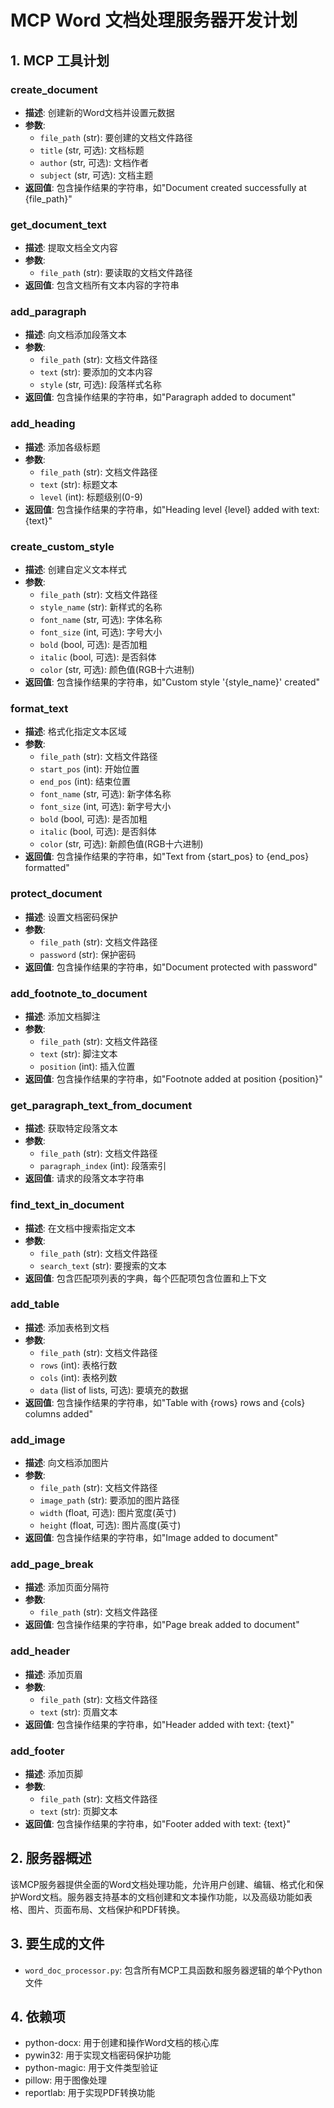 # MCP Word 文档处理服务器开发计划

## 1. MCP 工具计划

### create_document
- **描述**: 创建新的Word文档并设置元数据
- **参数**:
  - `file_path` (str): 要创建的文档文件路径
  - `title` (str, 可选): 文档标题
  - `author` (str, 可选): 文档作者
  - `subject` (str, 可选): 文档主题
- **返回值**: 包含操作结果的字符串，如"Document created successfully at {file_path}"

### get_document_text
- **描述**: 提取文档全文内容
- **参数**:
  - `file_path` (str): 要读取的文档文件路径
- **返回值**: 包含文档所有文本内容的字符串

### add_paragraph
- **描述**: 向文档添加段落文本
- **参数**:
  - `file_path` (str): 文档文件路径
  - `text` (str): 要添加的文本内容
  - `style` (str, 可选): 段落样式名称
- **返回值**: 包含操作结果的字符串，如"Paragraph added to document"

### add_heading
- **描述**: 添加各级标题
- **参数**:
  - `file_path` (str): 文档文件路径
  - `text` (str): 标题文本
  - `level` (int): 标题级别(0-9)
- **返回值**: 包含操作结果的字符串，如"Heading level {level} added with text: {text}"

### create_custom_style
- **描述**: 创建自定义文本样式
- **参数**:
  - `file_path` (str): 文档文件路径
  - `style_name` (str): 新样式的名称
  - `font_name` (str, 可选): 字体名称
  - `font_size` (int, 可选): 字号大小
  - `bold` (bool, 可选): 是否加粗
  - `italic` (bool, 可选): 是否斜体
  - `color` (str, 可选): 颜色值(RGB十六进制)
- **返回值**: 包含操作结果的字符串，如"Custom style '{style_name}' created"

### format_text
- **描述**: 格式化指定文本区域
- **参数**:
  - `file_path` (str): 文档文件路径
  - `start_pos` (int): 开始位置
  - `end_pos` (int): 结束位置
  - `font_name` (str, 可选): 新字体名称
  - `font_size` (int, 可选): 新字号大小
  - `bold` (bool, 可选): 是否加粗
  - `italic` (bool, 可选): 是否斜体
  - `color` (str, 可选): 新颜色值(RGB十六进制)
- **返回值**: 包含操作结果的字符串，如"Text from {start_pos} to {end_pos} formatted"

### protect_document
- **描述**: 设置文档密码保护
- **参数**:
  - `file_path` (str): 文档文件路径
  - `password` (str): 保护密码
- **返回值**: 包含操作结果的字符串，如"Document protected with password"

### add_footnote_to_document
- **描述**: 添加文档脚注
- **参数**:
  - `file_path` (str): 文档文件路径
  - `text` (str): 脚注文本
  - `position` (int): 插入位置
- **返回值**: 包含操作结果的字符串，如"Footnote added at position {position}"

### get_paragraph_text_from_document
- **描述**: 获取特定段落文本
- **参数**:
  - `file_path` (str): 文档文件路径
  - `paragraph_index` (int): 段落索引
- **返回值**: 请求的段落文本字符串

### find_text_in_document
- **描述**: 在文档中搜索指定文本
- **参数**:
  - `file_path` (str): 文档文件路径
  - `search_text` (str): 要搜索的文本
- **返回值**: 包含匹配项列表的字典，每个匹配项包含位置和上下文

### add_table
- **描述**: 添加表格到文档
- **参数**:
  - `file_path` (str): 文档文件路径
  - `rows` (int): 表格行数
  - `cols` (int): 表格列数
  - `data` (list of lists, 可选): 要填充的数据
- **返回值**: 包含操作结果的字符串，如"Table with {rows} rows and {cols} columns added"

### add_image
- **描述**: 向文档添加图片
- **参数**:
  - `file_path` (str): 文档文件路径
  - `image_path` (str): 要添加的图片路径
  - `width` (float, 可选): 图片宽度(英寸)
  - `height` (float, 可选): 图片高度(英寸)
- **返回值**: 包含操作结果的字符串，如"Image added to document"

### add_page_break
- **描述**: 添加页面分隔符
- **参数**:
  - `file_path` (str): 文档文件路径
- **返回值**: 包含操作结果的字符串，如"Page break added to document"

### add_header
- **描述**: 添加页眉
- **参数**:
  - `file_path` (str): 文档文件路径
  - `text` (str): 页眉文本
- **返回值**: 包含操作结果的字符串，如"Header added with text: {text}"

### add_footer
- **描述**: 添加页脚
- **参数**:
  - `file_path` (str): 文档文件路径
  - `text` (str): 页脚文本
- **返回值**: 包含操作结果的字符串，如"Footer added with text: {text}"

## 2. 服务器概述

该MCP服务器提供全面的Word文档处理功能，允许用户创建、编辑、格式化和保护Word文档。服务器支持基本的文档创建和文本操作功能，以及高级功能如表格、图片、页面布局、文档保护和PDF转换。

## 3. 要生成的文件

- `word_doc_processor.py`: 包含所有MCP工具函数和服务器逻辑的单个Python文件

## 4. 依赖项

- python-docx: 用于创建和操作Word文档的核心库
- pywin32: 用于实现文档密码保护功能
- python-magic: 用于文件类型验证
- pillow: 用于图像处理
- reportlab: 用于实现PDF转换功能